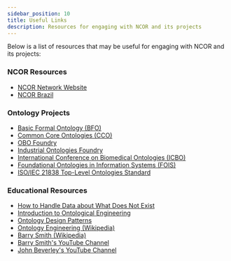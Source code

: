 ```yaml
---
sidebar_position: 10
title: Useful Links
description: Resources for engaging with NCOR and its projects
---
```


Below is a list of resources that may be useful for engaging with NCOR and its projects:

### NCOR Resources
* [NCOR Network Website](https://ncor.network)
* [NCOR Brazil](https://ontology-br.com.br/about/)
  

### Ontology Projects
* [Basic Formal Ontology (BFO)](https://basic-formal-ontology.org/)
* [Common Core Ontologies (CCO)](https://github.com/CommonCoreOntology/CommonCoreOntologies)
* [OBO Foundry](https://obofoundry.org/)
* [Industrial Ontologies Foundry](https://spec.industrialontologies.org/iof/)
* [International Conference on Biomedical Ontologies (ICBO)](https://icbo-conference.github.io/)
* [Foundational Ontologies in Information Systems (FOIS)](https://iaoa.org/fois/)
* [ISO/IEC 21838 Top-Level Ontologies Standard](https://www.iso.org/standard/74572.html)




### Educational Resources
* [How to Handle Data about What Does Not Exist](https://www.youtube.com/watch?v=ai4YdLiCGNM)
* [Introduction to Ontological Engineering](https://www.youtube.com/@BarrySmithOntology)
* [Ontology Design Patterns](https://ontologydesignpatterns.org/)
* [Ontology Engineering (Wikipedia)](https://en.wikipedia.org/wiki/Ontology_engineering)
* [Barry Smith (Wikipedia)](https://en.wikipedia.org/wiki/Barry_Smith_(ontologist))
* [Barry Smith's YouTube Channel](https://www.youtube.com/channel/UCDYw4LTZfK27Q0lJ8pxQC8Q)
* [John Beverley's YouTube Channel](https://www.youtube.com/@johnbeve)
